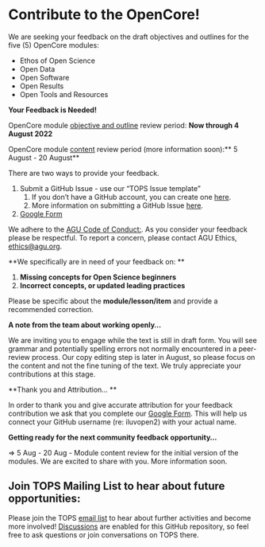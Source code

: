 # **Contribute to the OpenCore!**

We are seeking your feedback on the draft objectives and outlines for the five (5) OpenCore modules: 

* Ethos of Open Science
* Open Data
* Open Software
* Open Results
* Open Tools and Resources

**Your Feedback is Needed!**

OpenCore module [objective and outline](https://github.com/learnopenscience/TOPS-Modules-Objectives-Outlines/blob/main/README.md) review period: **Now through 4 August 2022**

OpenCore module <span style="text-decoration:underline;">content</span> review period (more information soon):** 5 August - 20 August** 

There are two ways to provide your feedback.

1. Submit a GitHub Issue - use our “TOPS Issue template” 
    1. If you don’t have a GitHub account, you can create one [here](https://github.com/signup?user_email=&source=form-home-signup).
    2. More information on submitting a GitHub Issue [here](https://docs.github.com/en/issues/tracking-your-work-with-issues/creating-an-issue).
2. [Google Form](https://docs.google.com/forms/d/e/1FAIpQLScPmtt6ehzIll8zNEk8aDbn0VDH2X6RNI8sET4QD6viVAdgPQ/viewform) 

We adhere to the [AGU Code of Conduct:](https://www.agu.org/Plan-for-a-Meeting/AGUMeetings/Meetings-Resources/Meetings-code-of-conduct#:~:text=About%20the%20code%20of%20conduct%20American%20Geophysical%20Union,or%20event%2C%20whether%20in%20public%20or%20private%20facilities.). As you consider your feedback please be respectful. To report a concern, please contact AGU Ethics, ethics@agu.org. 

**We specifically are in need of your feedback on: **

1. **Missing concepts for Open Science beginners**
2. **Incorrect concepts, or updated leading practices**

Please be specific about the **module/lesson/item** and provide a recommended correction.

**A note from the team about working openly…**

We are inviting you to engage while the text is still in draft form.  You will see grammar and potentially spelling errors not normally encountered in a peer-review process.  Our copy editing step is later in August, so please focus on the content and not the fine tuning of the text. We truly appreciate your contributions at this stage.

**Thank you and Attribution… **

In order to thank you and give accurate attribution for your feedback contribution we ask that you complete our [Google Form](https://docs.google.com/forms/d/e/1FAIpQLScPmtt6ehzIll8zNEk8aDbn0VDH2X6RNI8sET4QD6viVAdgPQ/viewform).  This will help us connect your GitHub username (re: iluvopen2) with your actual name.

**Getting ready for the next community feedback opportunity…**

=> 5 Aug - 20 Aug - Module content review for the initial version of the modules. We are excited to share with you.  More information soon.

## **Join TOPS Mailing List to hear about future opportunities:**

Please join the TOPS [email list](https://docs.google.com/forms/d/e/1FAIpQLSeb_6PdbaPYFcVwXWgMJ053Q_pF2rW2YOu51Qmrh5nWaRYc7Q/viewform) to hear about further activities and become more involved! [Discussions](https://github.com/nasa/Transform-to-Open-Science/discussions) are enabled for this GitHub repository, so feel free to ask questions or join conversations on TOPS there.

